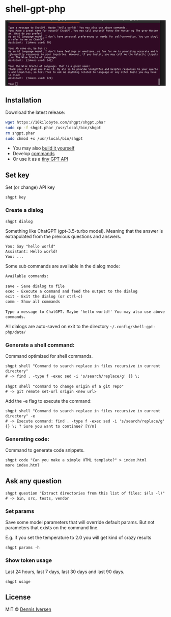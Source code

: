 # shell-gpt-php

![](img/gpt.png)

## Installation

Download the latest release:

```bash
wget https://10kilobyte.com/shgpt/shgpt.phar
sudo cp -f shgpt.phar /usr/local/bin/shgpt
rm shgpt.phar
sudo chmod +x /usr/local/bin/shgpt
```

* You may also [build it yourself](docs/BUILD.md) 
* Develop [commands](docs/DEVELOP.md)
* Or use it as a [tiny GPT API](docs/API.php)

## Set key

Set (or change) API key

    shgpt key

### Create a dialog

    shgpt dialog

Something like ChatGPT (gpt-3.5-turbo model). Meaning that the answer is extrapolated from the previous questions and answers.

    You: Say "hello world"
    Assistant: Hello world!
    You: ...

Some sub commands are available in the dialog mode:

    Available commands: 

    save - Save dialog to file
    exec - Execute a command and feed the output to the dialog
    exit - Exit the dialog (or ctrl-c)
    comm - Show all commands

    Type a message to ChatGPT. Maybe 'hello world!' You may also use above commands.

All dialogs are auto-saved on exit to the directory `~/.config/shell-gpt-php/data/`

### Generate a shell command: 

Command optimized for shell commands.

    shgpt shell "Command to search replace in files recursive in current directory"
    # -> find . -type f -exec sed -i 's/search/replace/g' {} \;

    shgpt shell "command to change origin of a git repo"
    # -> git remote set-url origin <new url>

Add the -e flag to execute the command:

    shgpt shell "Command to search replace in files recursive in current directory" -e
    # -> Execute command: find . -type f -exec sed -i 's/search/replace/g' {} \; ? Sure you want to continue? [Y/n]

### Generating code:

Command to generate code snippets.

    shgpt code "Can you make a simple HTML template?" > index.html
    more index.html

## Ask any question

    shgpt question "Extract directories from this list of files: $(ls -l)"
    # -> bin, src, tests, vendor

### Set params

Save some model parameters that will override default params.
But not parameters that exists on the command line. 

E.g. if you set the temperature to 2.0 you will get kind of crazy results
    
    shgpt params -h

### Show token usage

Last 24 hours, last 7 days, last 30 days and last 90 days. 

    shgpt usage

## License

MIT © [Dennis Iversen](https://github.com/diversen)
